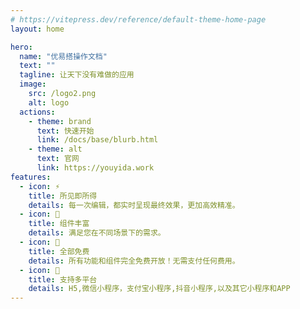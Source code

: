 ```yaml
---
# https://vitepress.dev/reference/default-theme-home-page
layout: home

hero:
  name: "优易搭操作文档"
  text: ""
  tagline: 让天下没有难做的应用
  image:
    src: /logo2.png
    alt: logo
  actions:
    - theme: brand
      text: 快速开始
      link: /docs/base/blurb.html
    - theme: alt
      text: 官网
      link: https://youyida.work
features:
  - icon: ⚡
    title: 所见即所得
    details: 每一次编辑，都实时呈现最终效果，更加高效精准。
  - icon: 💯
    title: 组件丰富
    details: 满足您在不同场景下的需求。
  - icon: 👏
    title: 全部免费
    details: 所有功能和组件完全免费开放！无需支付任何费用。
  - icon: 🚀
    title: 支持多平台
    details: H5,微信小程序，支付宝小程序,抖音小程序,以及其它小程序和APP
---
```

